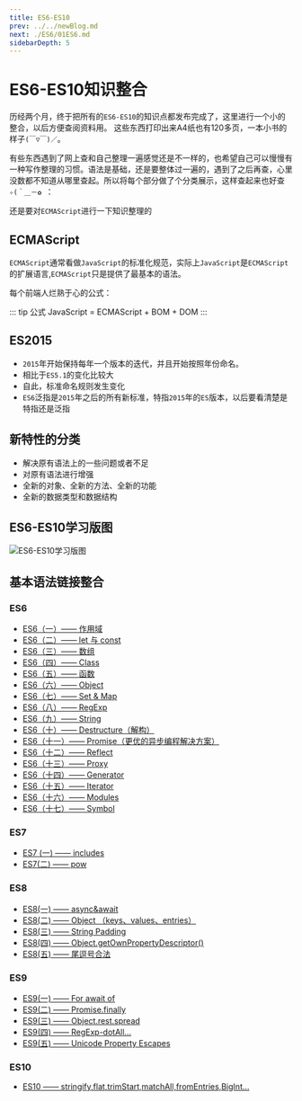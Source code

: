 ```yaml
---
title: ES6-ES10
prev: ../../newBlog.md
next: ./ES6/01ES6.md
sidebarDepth: 5
---
```

# ES6-ES10知识整合
历经两个月，终于把所有的`ES6-ES10`的知识点都发布完成了，这里进行一个小的整合，以后方便查阅资料用。
这些东西打印出来A4纸也有120多页，一本小书的样子`(￣▽￣)／`。

有些东西遇到了网上查和自己整理一遍感觉还是不一样的，也希望自己可以慢慢有一种写作整理的习惯。语法是基础，还是要整体过一遍的，遇到了之后再查，心里没数都不知道从哪里查起。所以将每个部分做了个分类展示，这样查起来也好查`✧(＾＿－✿ `：

还是要对`ECMAScript`进行一下知识整理的
## ECMAScript
`ECMAScript`通常看做`JavaScript`的标准化规范，实际上`JavaScript`是`ECMAScript`的扩展语言,`ECMAScript`只是提供了最基本的语法。

每个前端人烂熟于心的公式：

::: tip 公式
JavaScript = ECMAScript + BOM + DOM
:::

## ES2015
-   `2015`年开始保持每年一个版本的迭代，并且开始按照年份命名。
-   相比于`ES5.1`的变化比较大
-   自此，标准命名规则发生变化
-   `ES6`泛指是`2015`年之后的所有新标准，特指`2015`年的`ES`版本，以后要看清楚是特指还是泛指

## 新特性的分类

-   解决原有语法上的一些问题或者不足
-   对原有语法进行增强
-   全新的对象、全新的方法、全新的功能
-   全新的数据类型和数据结构

## ES6-ES10学习版图
![ES6-ES10学习版图](~@public/assets/img/es6.png)

## 基本语法链接整合
### ES6
- [ES6（一）—— 作用域](./ES6/01ES6.md)
- [ES6（二）—— let 与 const](./ES6/02ES6(let).md)
- [ES6（三）—— 数组](./ES6/03ES6(array).md)
- [ES6（四）—— Class](./ES6/04ES6(class).md)
- [ES6（五）—— 函数](./ES6/05ES6(function).md)
- [ES6（六）—— Object](./ES6/06ES6(object).md)
- [ES6（七）—— Set & Map](./ES6/07ES6(setmap).md)
- [ES6（八）—— RegExp](./ES6/08ES6(regexp).md)
- [ES6（九）—— String](./ES6/09ES6(string).md)
- [ES6（十）—— Destructure（解构）](./ES6/10ES6(destructure).md)
- [ES6（十一）—— Promise（更优的异步编程解决方案）](./ES6/11ES6(promise).md)
- [ES6（十二）—— Reflect](./ES6/12ES6(reflect).md)
- [ES6（十三）—— Proxy](./ES6/13ES6(proxy).md)
- [ES6（十四）—— Generator](./ES6/14ES6(generator).md)
- [ES6（十五）—— Iterator](./ES6/15ES6(iterator).md)
- [ES6（十六）—— Modules](./ES6/16ES6(modules).md)
- [ES6（十七）—— Symbol](./ES6/17ES6(symbol).md)
### ES7
- [ES7 (一) —— includes](./ES7/01ES7includes.md)
- [ES7(二) —— pow](./ES7/02ES7pow.md)
### ES8
- [ES8(一) —— async&await](./ES8/01ES8async.md)
- [ES8(二) —— Object （keys、values、entries）](./ES8/02ES8object.md)
- [ES8(三) —— String Padding](./ES8/03ES8string.md)
- [ES8(四) —— Object.getOwnPropertyDescriptor()](./ES8/04ES8object.md)
- [ES8(五) —— 尾逗号合法](./ES8/05ES8.md)
### ES9
- [ES9(一) —— For await of](./ES9/01ES9forawaitof.md)
- [ES9(二) —— Promise.finally](./ES9/02ES9finally.md)
- [ES9(三) —— Object.rest.spread](./ES9/03ES9rest.md)
- [ES9(四) —— RegExp-dotAll...](./ES9/04ES9regexp.md)
- [ES9(五) —— Unicode Property Escapes](./ES9/05ES9unicode.md)
### ES10
- [ES10 —— stringify,flat,trimStart,matchAll,fromEntries,BigInt...](./ES10/01ES10.md)

<Vssue :options="{ locale: 'zh' }"/>